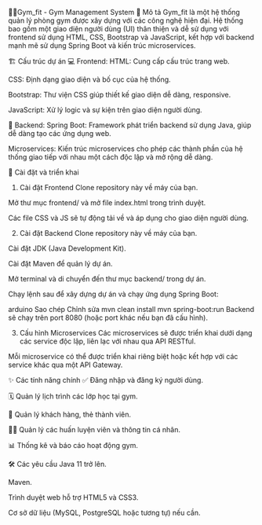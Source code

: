 🏋️‍♂️Gym_fit - Gym Management System
📜 Mô tả
Gym_fit là một hệ thống quản lý phòng gym được xây dựng với các công nghệ hiện đại. Hệ thống bao gồm một giao diện người dùng (UI) thân thiện và dễ sử dụng với frontend sử dụng HTML, CSS, Bootstrap và JavaScript, kết hợp với backend mạnh mẽ sử dụng Spring Boot và kiến trúc microservices.

🏗️ Cấu trúc dự án
💻 Frontend:
HTML: Cung cấp cấu trúc trang web.

CSS: Định dạng giao diện và bố cục của hệ thống.

Bootstrap: Thư viện CSS giúp thiết kế giao diện dễ dàng, responsive.

JavaScript: Xử lý logic và sự kiện trên giao diện người dùng.

🔧 Backend:
Spring Boot: Framework phát triển backend sử dụng Java, giúp dễ dàng tạo các ứng dụng web.

Microservices: Kiến trúc microservices cho phép các thành phần của hệ thống giao tiếp với nhau một cách độc lập và mở rộng dễ dàng.

🔨 Cài đặt và triển khai
1. Cài đặt Frontend
Clone repository này về máy của bạn.

Mở thư mục frontend/ và mở file index.html trong trình duyệt.

Các file CSS và JS sẽ tự động tải về và áp dụng cho giao diện người dùng.

2. Cài đặt Backend
Clone repository này về máy của bạn.

Cài đặt JDK (Java Development Kit).

Cài đặt Maven để quản lý dự án.

Mở terminal và di chuyển đến thư mục backend/ trong dự án.

Chạy lệnh sau để xây dựng dự án và chạy ứng dụng Spring Boot:

arduino
Sao chép
Chỉnh sửa
mvn clean install
mvn spring-boot:run
Backend sẽ chạy trên port 8080 (hoặc port khác nếu bạn đã cấu hình).

3. Cấu hình Microservices
Các microservices sẽ được triển khai dưới dạng các service độc lập, liên lạc với nhau qua API RESTful.

Mỗi microservice có thể được triển khai riêng biệt hoặc kết hợp với các service khác qua một API Gateway.

✨ Các tính năng chính
✅ Đăng nhập và đăng ký người dùng.

🗓️ Quản lý lịch trình các lớp học tại gym.

🏅 Quản lý khách hàng, thẻ thành viên.

🧑‍🏫 Quản lý các huấn luyện viên và thông tin cá nhân.

📊 Thống kê và báo cáo hoạt động gym.

🛠️ Các yêu cầu
Java 11 trở lên.

Maven.

Trình duyệt web hỗ trợ HTML5 và CSS3.

Cơ sở dữ liệu (MySQL, PostgreSQL hoặc tương tự) nếu cần.

